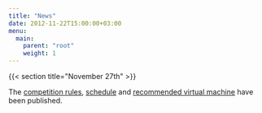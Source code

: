 ```yaml
---
title: "News"
date: 2012-11-22T15:00:00+03:00
menu:
  main:
    parent: "root"
    weight: 1
---
```


{{< section title="November 27th" >}}

The [competition rules](/organisation/rules), [schedule](/organisation/programme) and [recommended virtual machine](/contest/vm) have been published.
